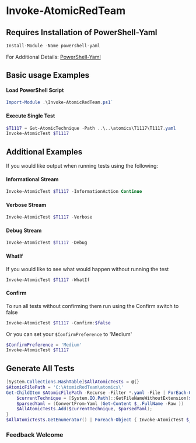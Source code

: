 # Invoke-AtomicRedTeam

## Requires Installation of PowerShell-Yaml

```powershell
Install-Module -Name powershell-yaml  
```

For Additional Details:
    [PowerShell-Yaml](https://github.com/cloudbase/powershell-yaml)

## Basic usage Examples

#### Load PowerShell Script

```powershell
Import-Module .\Invoke-AtomicRedTeam.ps1`  
```

#### Execute Single Test

```powershell
$T1117 = Get-AtomicTechnique -Path ..\..\atomics\T1117\T1117.yaml
Invoke-AtomicTest $T1117
```

## Additional Examples

If you would like output when running tests using the following:

#### Informational Stream

```powershell
Invoke-AtomicTest $T1117 -InformationAction Continue
```

#### Verbose Stream

```powershell
Invoke-AtomicTest $T1117 -Verbose
```

#### Debug Stream

```powershell
Invoke-AtomicTest $T1117 -Debug
```

#### WhatIf

If you would like to see what would happen without running the test

```powershell
Invoke-AtomicTest $T1117 -WhatIf
```

#### Confirm

To run all tests without confirming them run using the Confirm switch to false

```powershell
Invoke-AtomicTest $T1117 -Confirm:$false
```

Or you can set your `$ConfirmPreference` to 'Medium'

```powershell
$ConfirmPreference = 'Medium'
Invoke-AtomicTest $T1117
```

## Generate All Tests

```powershell
[System.Collections.HashTable]$AllAtomicTests = @{}
$AtomicFilePath = 'C:\AtomicRedTeam\atomics\'  
Get-ChildItem $AtomicFilePath -Recurse -Filter *.yaml -File | ForEach-Object {
    $currentTechnique = [System.IO.Path]::GetFileNameWithoutExtension($_.FullName)  
    $parsedYaml = (ConvertFrom-Yaml (Get-Content $_.FullName -Raw ))
    $AllAtomicTests.Add($currentTechnique, $parsedYaml); 
}
$AllAtomicTests.GetEnumerator() | Foreach-Object { Invoke-AtomicTest $_.Value -GenerateOnly }
```

### Feedback Welcome
